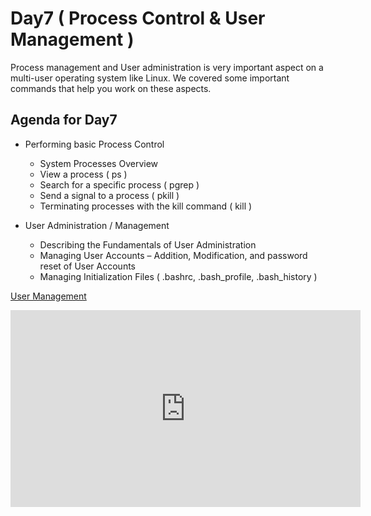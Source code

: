 # Day7 ( Process Control & User Management )

Process management and User administration is very important aspect on a multi-user operating system like Linux. We covered some important commands that help you work on these aspects.


## Agenda for Day7

* Performing basic Process Control

  - System Processes Overview
  - View a process ( ps )
  - Search for a specific process ( pgrep )
  - Send a signal to a process  ( pkill )
  - Terminating processes with the kill command ( kill )

* User Administration / Management

  - Describing the Fundamentals of User Administration
  - Managing User Accounts – Addition, Modification, and password reset of User Accounts
  - Managing Initialization Files ( .bashrc, .bash_profile, .bash_history )

[User Management](user_management_cheatsheet.md)


<iframe width="560" height="315" src="https://www.youtube.com/embed/nzkXcRC93Sk" frameborder="0" allow="accelerometer; autoplay; encrypted-media; gyroscope; picture-in-picture" allowfullscreen></iframe>
